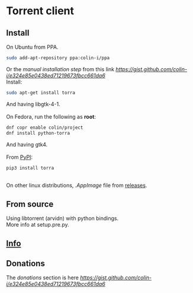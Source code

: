 # Torrent client

## Install
On Ubuntu from PPA.
```sh
sudo add-apt-repository ppa:colin-i/ppa
```
Or the *manual installation step* from this link *https://gist.github.com/colin-i/e324e85e0438ed71219673fbcc661da6* \
Install:
```sh
sudo apt-get install torra
```
And having libgtk-4-1.
\
\
On Fedora, run the following as __root__:
```sh
dnf copr enable colin/project
dnf install python-torra
```
And having gtk4.
\
\
From [PyPI](https://pypi.org/project/torra):
```sh
pip3 install torra
```
\
On other linux distributions, <i>.AppImage</i> file from [releases](https://github.com/colin-i/tora/releases).

## From source
Using libtorrent (arvidn) with python bindings.\
More info at setup.pre.py.

## [Info](https://github.com/colin-i/tora/blob/master/info.md)

## Donations
The *donations* section is here
*https://gist.github.com/colin-i/e324e85e0438ed71219673fbcc661da6*
